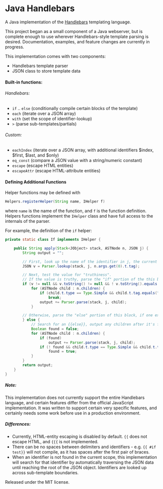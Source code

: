 Java Handlebars
===============

A Java implementation of the [Handlebars] templating language. 

This project began as a small component of a Java webserver, but is complete enough to use wherever Handlebars-style template parsing is desired. Documentation, examples, and feature changes are currently in progress.

This implementation comes with two components:

* Handlebars template parser
* JSON class to store template data

#### Built-in functions:

###### Handlebars:

* `if` .. `else` (conditionally compile certain blocks of the template)
* `each` (iterate over a JSON array)
* `with` (set the scope of identifier-lookup)
* `>` (parse sub-templates/partials)

###### Custom: 

* `eachIndex` (iterate over a JSON array, with additional identifiers $index, $first, $last, and $only)
* `eq_const` (compare a JSON value with a string/numeric constant)
* `escape` (escape HTML entities)
* `escapeAttr` (escape HTML-attribute entities)

#### Defining Additional Functions

Helper functions may be defined with
```java
Helpers.registerHelper(String name, IHelper f)
```
where `name` is the name of the function, and `f` is the function definition. Helpers functions implement the `IHelper` class and have full access to the internals of the parser.

For example, the definition of the `if` helper:


```java
private static class If implements IHelper {

	public String apply(Stack<JObject> stack, ASTNode n, JSON j) {
		String output = "";

		// First, look up the name of the identifier in j, the current JSON context
		JSON v = Parser.lookup(stack, j, n.args.get(0).t.tag);

		// Next, test the value for "truthiness".
		// If the value is truthy, parse the "if" portion of the this block
		if (v != null && v.toString() != null && ! v.toString().equals("0")) {
			for (ASTNode child : n.children) {
				if (child.t.type == Type.Simple && child.t.tag.equals("else"))
					break;
				output += Parser.parse(stack, j, child);
			}

		// Otherwise, parse the "else" portion of this block, if one exists
		} else {
			// Search for an {{else}}, output any children after it's found
			Boolean found = false;
			for (ASTNode child : n.children) {
				if (found)
					output += Parser.parse(stack, j, child);
				if (! found && child.t.type == Type.Simple && child.t.tag.equals("else"))
					found = true;
			}
		}
		return output;
	}
}
```

##### Note:

This implementation does not currently support the entire Handlebars language, and certain features differ from the official JavaScript implementation. It was written to support certain very specific features, and certainly needs some work before use in a production environment.

##### Differences:

* Currently, HTML-entity escaping is disabled by default. `{{` does not escape HTML, and `{{{` is not implemented.
* There can be no spaces between delimiters and identifiers - e.g. `{{ #if test}}` will not compile, as it has spaces after the first pair of braces.
* When an identifier is not found in the current scope, this implementation will search for that identifier by automatically traversing the JSON data until reaching the root of the JSON object. Identifiers are looked up across sub-template boundaries.

Released under the MIT license.

[Handlebars]: http://handlebarsjs.com/

